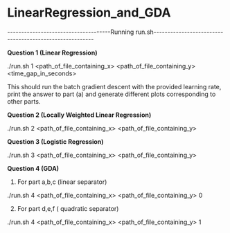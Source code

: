 # LinearRegression_and_GDA

-------------------------------------Running run.sh--------------------------------------------------------

**Question 1 (Linear Regression)**

./run.sh 1 <path_of_file_containing_x> <path_of_file_containing_y> <learning rate> <time_gap_in_seconds>
 
This should run the batch gradient descent with the provided learning rate, print the answer to part (a) and generate different 
plots corresponding to other parts.

**Question 2 (Locally Weighted Linear Regression)**

./run.sh 2 <path_of_file_containing_x> <path_of_file_containing_y> <tau>

**Question 3 (Logistic Regression)**

./run.sh 3 <path_of_file_containing_x> <path_of_file_containing_y>
 

**Question 4 (GDA)**

1. For part a,b,c (linear separator)

./run.sh 4 <path_of_file_containing_x> <path_of_file_containing_y> 0

 
2. For part d,e,f ( quadratic separator)

./run.sh 4 <path_of_file_containing_x> <path_of_file_containing_y> 1

